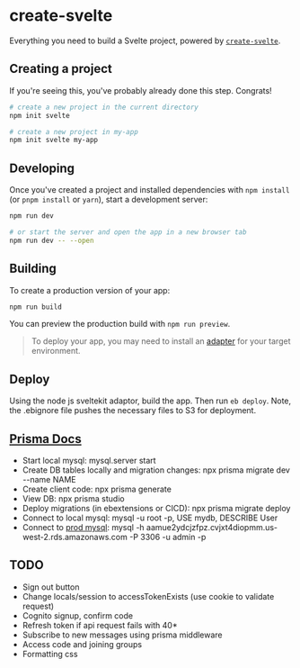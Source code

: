 # create-svelte

Everything you need to build a Svelte project, powered by [`create-svelte`](https://github.com/sveltejs/kit/tree/master/packages/create-svelte).

## Creating a project

If you're seeing this, you've probably already done this step. Congrats!

```bash
# create a new project in the current directory
npm init svelte

# create a new project in my-app
npm init svelte my-app
```

## Developing

Once you've created a project and installed dependencies with `npm install` (or `pnpm install` or `yarn`), start a development server:

```bash
npm run dev

# or start the server and open the app in a new browser tab
npm run dev -- --open
```

## Building

To create a production version of your app:

```bash
npm run build
```

You can preview the production build with `npm run preview`.

> To deploy your app, you may need to install an [adapter](https://kit.svelte.dev/docs/adapters) for your target environment.

## Deploy

Using the node js sveltekit adaptor, build the app. Then run `eb deploy`. Note, the .ebignore file pushes the necessary files to S3 for deployment.

## [Prisma Docs](https://www.prisma.io/docs/getting-started/setup-prisma/start-from-scratch/relational-databases)

* Start local mysql: mysql.server start 
* Create DB tables locally and migration changes: npx prisma migrate dev --name NAME
* Create client code: npx prisma generate
* View DB: npx prisma studio
* Deploy migrations (in ebextensions or CICD): npx prisma migrate deploy
* Connect to local mysql: mysql -u root -p, USE mydb, DESCRIBE User
* Connect to [prod mysql](https://stackoverflow.com/questions/8344057/connect-to-mysql-on-aws-from-local-machine): mysql -h aamue2ydcjzfpz.cvjxt4diopmm.us-west-2.rds.amazonaws.com -P 3306 -u admin -p

## TODO

* Sign out button
* Change locals/session to accessTokenExists (use cookie to validate request)
* Cognito signup, confirm code
* Refresh token if api request fails with 40*
* Subscribe to new messages using prisma middleware
* Access code and joining groups
* Formatting css
